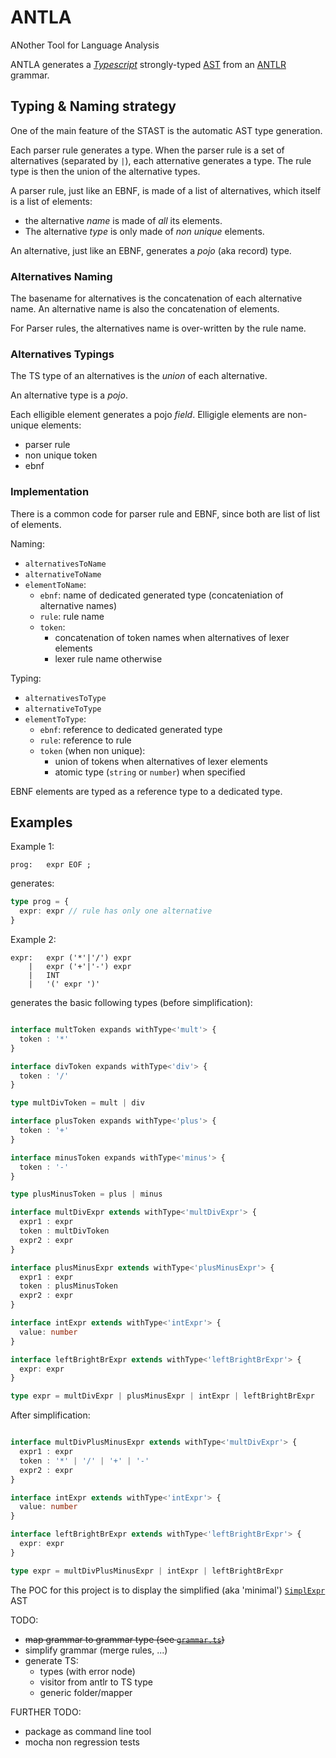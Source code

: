 # ANTLA

ANother Tool for Language Analysis

ANTLA generates a [*Typescript*](https://www.typescriptlang.org/) strongly-typed [AST](https://en.wikipedia.org/wiki/Abstract_syntax_tree) from an [ANTLR](https://www.antlr.org/) grammar.

## Typing & Naming strategy

One of the main feature of the STAST is the automatic AST type generation.

Each parser rule generates a type. When the parser rule is a set of alternatives (separated by `|`), each atternative generates a type. The rule type is then the union of the alternative types.

A parser rule, just like an EBNF, is made of a list of alternatives, which itself is a list of elements:
* the alternative *name* is made of *all* its elements.
* The alternative *type* is only made of *non unique* elements.

An alternative, just like an EBNF, generates a *pojo* (aka record) type.

### Alternatives Naming

The basename for alternatives is the concatenation of each alternative name. An alternative name is also the concatenation of elements.

For Parser rules, the alternatives name is over-written by the rule name.

### Alternatives Typings

The TS type of an alternatives is the *union* of each alternative.

An alternative type is a *pojo*.

Each elligible element generates a pojo *field*. Elligigle elements are non-unique elements:
* parser rule
* non unique token
* ebnf

### Implementation

There is a common code for parser rule and EBNF, since both are list of list of elements.

Naming:
* `alternativesToName`
* `alternativeToName`
* `elementToName`:
  * `ebnf`: name of dedicated generated type (concateniation of alternative names)
  * `rule`: rule name
  * `token`:
    * concatenation of token names when alternatives of lexer elements
    * lexer rule name otherwise

Typing:
* `alternativesToType`
* `alternativeToType`
* `elementToType`:
  * `ebnf`: reference to dedicated generated type
  * `rule`: reference to rule
  * `token` (when non unique):
    * union of tokens when alternatives of lexer elements
    * atomic type (`string` or `number`) when specified

EBNF elements are typed as a reference type to a dedicated type.

## Examples

Example 1:

```antlr
prog:	expr EOF ;
````

generates:
```ts
type prog = {
  expr: expr // rule has only one alternative
}
```

Example 2:

```
expr:	expr ('*'|'/') expr
    |	expr ('+'|'-') expr
    |	INT
    |	'(' expr ')'
````

generates the basic following types (before simplification):

```ts

interface multToken expands withType<'mult'> {
  token : '*'
}

interface divToken expands withType<'div'> {
  token : '/'
}

type multDivToken = mult | div

interface plusToken expands withType<'plus'> {
  token : '+'
}

interface minusToken expands withType<'minus'> {
  token : '-'
}

type plusMinusToken = plus | minus

interface multDivExpr extends withType<'multDivExpr'> {
  expr1 : expr
  token : multDivToken
  expr2 : expr
}

interface plusMinusExpr extends withType<'plusMinusExpr'> {
  expr1 : expr
  token : plusMinusToken
  expr2 : expr
}

interface intExpr extends withType<'intExpr'> {
  value: number
}

interface leftBrightBrExpr extends withType<'leftBrightBrExpr'> {
  expr: expr
}

type expr = multDivExpr | plusMinusExpr | intExpr | leftBrightBrExpr
```

After simplification:

```ts

interface multDivPlusMinusExpr extends withType<'multDivExpr'> {
  expr1 : expr
  token : '*' | '/' | '+' | '-'
  expr2 : expr
}

interface intExpr extends withType<'intExpr'> {
  value: number
}

interface leftBrightBrExpr extends withType<'leftBrightBrExpr'> {
  expr: expr
}

type expr = multDivPlusMinusExpr | intExpr | leftBrightBrExpr

```

The POC for this project is to display the simplified (aka 'minimal') [`SimplExpr`](./tests/grammars/ExprSimple.g4) AST

TODO:
* ~~map grammar to grammar type (see [`grammar.ts`](./src/grammar.ts))~~
* simplify grammar (merge rules, ...)
* generate TS:
  * types (with error node)
  * visitor from antlr to TS type
  * generic folder/mapper

FURTHER TODO:
* package as command line tool
* mocha non regression tests